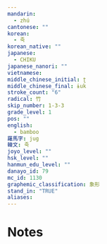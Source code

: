 ```yaml
---
mandarin:
  - zhú
cantonese: ""
korean:
  - 죽
korean_native: ""
japanese:
  - CHIKU
japanese_nanori: ""
vietnamese:
middle_chinese_initial: ʈ
middle_chinese_final: ɨuk
stroke_count: "6"
radical: 竹
skip_number: 1-3-3
grade_level: 1
pos: ""
english:
  - bamboo
羅馬字: jug
韓文: 죽
joyo_level: ""
hsk_level: ""
hanmun_edu_level: ""
danayo_id: 79
mc_id: 1130
graphemic_classification: 象形
stand_in: "TRUE"
aliases:
---
```


# Notes
